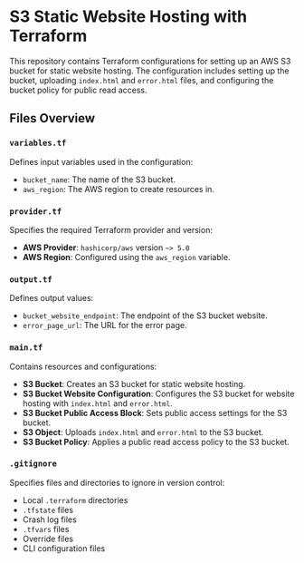 # S3 Static Website Hosting with Terraform

This repository contains Terraform configurations for setting up an AWS S3 bucket for static website hosting. The configuration includes setting up the bucket, uploading `index.html` and `error.html` files, and configuring the bucket policy for public read access.

## Files Overview

### `variables.tf`

Defines input variables used in the configuration:
- `bucket_name`: The name of the S3 bucket.
- `aws_region`: The AWS region to create resources in.

### `provider.tf`

Specifies the required Terraform provider and version:
- **AWS Provider**: `hashicorp/aws` version `~> 5.0`
- **AWS Region**: Configured using the `aws_region` variable.

### `output.tf`

Defines output values:
- `bucket_website_endpoint`: The endpoint of the S3 bucket website.
- `error_page_url`: The URL for the error page.

### `main.tf`

Contains resources and configurations:
- **S3 Bucket**: Creates an S3 bucket for static website hosting.
- **S3 Bucket Website Configuration**: Configures the S3 bucket for website hosting with `index.html` and `error.html`.
- **S3 Bucket Public Access Block**: Sets public access settings for the S3 bucket.
- **S3 Object**: Uploads `index.html` and `error.html` to the S3 bucket.
- **S3 Bucket Policy**: Applies a public read access policy to the S3 bucket.

### `.gitignore`

Specifies files and directories to ignore in version control:
- Local `.terraform` directories
- `.tfstate` files
- Crash log files
- `.tfvars` files
- Override files
- CLI configuration files
